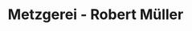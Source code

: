 ---
title: "Metzgerei - Robert Müller"
url: /petersberg/metzgerei-robert-mueller/
shop: Metzgerei
---